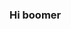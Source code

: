 ### Hi boomer

<!--
**Ismashedmyipad/Ismashedmyipad** is a ✨ _special_ ✨ repository because its `README.md` (this file) appears on your GitHub profile.

Here are some ideas to get you started:

- 🔭 I’m currently working on this maybe
- 🌱 I’m currently learning how to gnome
- 👯 I’m looking to collaborate on nothing boomer
- 🤔 I’m looking for help with idk lol im just messing with this
- 💬 Ask me about rickrolls
- 📫 How to reach me: you dont
- 😄 Pronouns: dsf
- ⚡ Fun fact: GitHub needs to stfu on emails
-->
